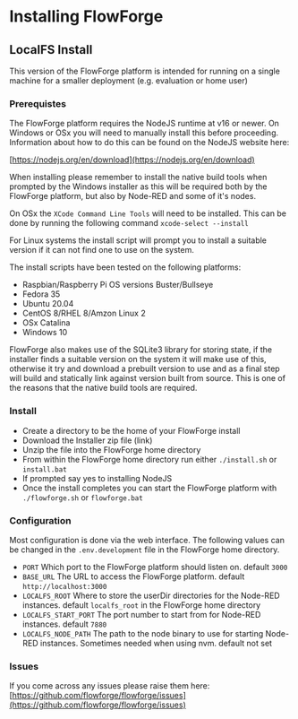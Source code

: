 # Installing FlowForge

## LocalFS Install

This version of the FlowForge platform is intended for running on a single machine for a smaller deployment (e.g. evaluation or home user)

### Prerequistes

The FlowForge platform requires the NodeJS runtime at v16 or newer. On Windows or OSx you will need to manually install this before proceeding. Information about how to do this can be found on the NodeJS website here:

[https://nodejs.org/en/download](https://nodejs.org/en/download)

When installing please remember to install the native build tools when prompted by the Windows installer as this will be required both by the FlowForge platform, but also by Node-RED and some of it's nodes.

On OSx the `XCode Command Line Tools` will need to be installed. This can be done by running the following command `xcode-select --install`

For Linux systems the install script will prompt you to install a suitable version if it can not find one to use on the system.

The install scripts have been tested on the following platforms:

 - Raspbian/Raspberry Pi OS versions Buster/Bullseye
 - Fedora 35
 - Ubuntu 20.04
 - CentOS 8/RHEL 8/Amzon Linux 2
 - OSx Catalina
 - Windows 10

FlowForge also makes use of the SQLite3 library for storing state, if the installer finds a suitable version on the system it will make use of this, otherwise it try and download a prebuilt version to use and as a final step will build and statically link against version built from source. This is one of the reasons that the native build tools are required.

### Install

 - Create a directory to be the home of your FlowForge install
 - Download the Installer zip file (link)
 - Unzip the file into the FlowForge home directory
 - From within the FlowForge home directory run either `./install.sh` or `install.bat`
 - If prompted say yes to installing NodeJS
 - Once the install completes you can start the FlowForge platform with `./flowforge.sh` or `flowforge.bat`


### Configuration

Most configuration is done via the web interface. The following values can be changed in the `.env.development` file in the FlowForge home directory.

- `PORT` Which port to the FlowForge platform should listen on. default `3000`
- `BASE_URL` The URL to access the FlowForge platform. default `http://localhost:3000`
- `LOCALFS_ROOT` Where to store the userDir directories for the Node-RED instances. default `localfs_root` in the FlowForge home directory
- `LOCALFS_START_PORT` The port number to start from for Node-RED instances. default `7880`
- `LOCALFS_NODE_PATH` The path to the node binary to use for starting Node-RED instances. Sometimes needed when using nvm. default not set


### Issues

If you come across any issues please raise them here: [https://github.com/flowforge/flowforge/issues](https://github.com/flowforge/flowforge/issues)